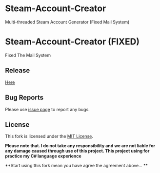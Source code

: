 # Steam-Account-Creator
Multi-threaded Steam Account Generator (Fixed Mail System)

# Steam-Account-Creator (FIXED)
Fixed The Mail System

## Release
[Here](https://github.com/Holfz/Steam-Account-Creator/releases)

## Bug Reports

Please use  [issue page](https://github.com/Holfz/Steam-Account-Creator/issues)  to report any bugs.

## License

 This fork is licensed under the  [MIT License](https://github.com/Holfz/Steam-Account-Creator/blob/master/LICENSE).
 
**Please note that. I do not take any responsibility and we are not liable for any damage caused through use of this project. This project using for practice my C# language experience**

**Start using this fork mean you have agree the agreement above...  **
